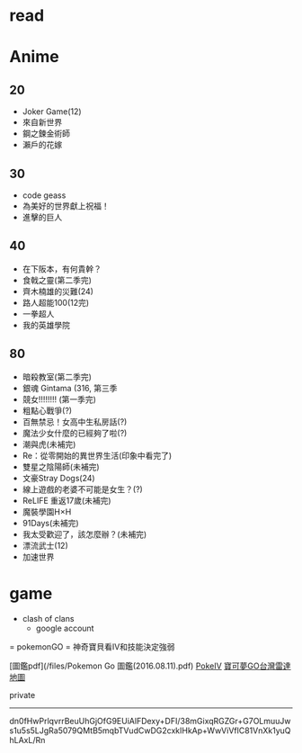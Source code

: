 read
===
# Anime #
## 20 ##
* Joker Game(12)
* 來自新世界
* 鋼之鍊金術師
* 瀨戶的花嫁

## 30 ##
* code geass
* 為美好的世界獻上祝福！
* 進擊的巨人

## 40 ##
* 在下阪本，有何貴幹？
* 食戟之靈(第二季完)
* 齊木楠雄的災難(24)
* 路人超能100(12完)
* 一拳超人
* 我的英雄學院

## 80 ##
* 暗殺教室(第二季完)
* 銀魂 Gintama (316, 第三季
* 競女!!!!!!!! (第一季完)
* 粗點心戰爭(?)
* 百無禁忌！女高中生私房話(?)
* 魔法少女什麼的已經夠了啦(?)
* 潮與虎(未補完)
* Re：從零開始的異世界生活(印象中看完了)
* 雙星之陰陽師(未補完)
* 文豪Stray Dogs(24)
* 線上遊戲的老婆不可能是女生？(?)
* ReLIFE 重返17歲(未補完)
* 魔裝學園H×H
* 91Days(未補完)
* 我太受歡迎了，該怎麼辦？(未補完)
* 漂流武士(12)
* 加速世界

# game #
* clash of clans
  * google account

= pokemonGO =
神奇寶貝看IV和技能決定強弱

[圖鑑pdf](/files/Pokemon Go 圖鑑(2016.08.11).pdf)
[PokeIV](https://pokeiv.net/)
[寶可夢GO台灣雷達地圖](https://tw.appx.hk/)

private
- - -
dn0fHwPrlqvrrBeuUhGjOfG9EUiAlFDexy+DFI/38mGixqRGZGr+G7OLmuuJws1u5s5LJgRa5079QMtB5mqbTVudCwDG2cxkIHkAp+WwViVflC81VnXk1yuQhLAxL/Rn
